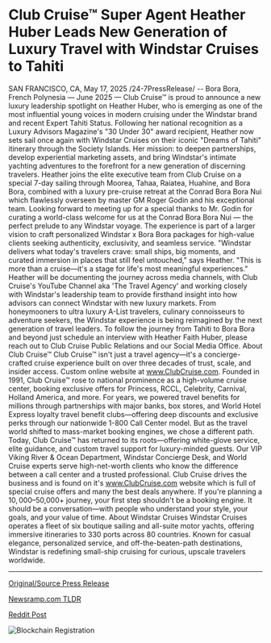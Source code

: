 # Club Cruise™ Super Agent Heather Huber Leads New Generation of Luxury Travel with Windstar Cruises to Tahiti

SAN FRANCISCO, CA, May 17, 2025 /24-7PressRelease/ -- Bora Bora, French Polynesia — June 2025 — Club Cruise™ is proud to announce a new luxury leadership spotlight on Heather Huber, who is emerging as one of the most influential young voices in modern cruising under the Windstar brand and recent Expert Tahiti Status.  Following her national recognition as a Luxury Advisors Magazine's "30 Under 30" award recipient, Heather now sets sail once again with Windstar Cruises on their iconic "Dreams of Tahiti" itinerary through the Society Islands. Her mission: to deepen partnerships, develop experiential marketing assets, and bring Windstar's intimate yachting adventures to the forefront for a new generation of discerning travelers.  Heather joins the elite executive team from Club Cruise on a special 7-day sailing through Moorea, Tahaa, Raiatea, Huahine, and Bora Bora, combined with a luxury pre-cruise retreat at the Conrad Bora Bora Nui which flawlessly overseen by master GM Roger Godin and his exceptional team. Looking forward to meeting up for a special thanks to Mr. Godin for curating a world-class welcome for us at the Conrad Bora Bora Nui — the perfect prelude to any Windstar voyage. The experience is part of a larger vision to craft personalized Windstar x Bora Bora packages for high-value clients seeking authenticity, exclusivity, and seamless service.  "Windstar delivers what today's travelers crave: small ships, big moments, and curated immersion in places that still feel untouched," says Heather. "This is more than a cruise—it's a stage for life's most meaningful experiences."  Heather will be documenting the journey across media channels, with Club Cruise's YouTube Channel aka 'The Travel Agency' and working closely with Windstar's leadership team to provide firsthand insight into how advisors can connect Windstar with new luxury markets. From honeymooners to ultra luxury A-List travelers, culinary connoisseurs to adventure seekers, the Windstar experience is being reimagined by the next generation of travel leaders.  To follow the journey from Tahiti to Bora Bora and beyond just schedule an interview with Heather Faith Huber, please reach out to Club Cruise Public Relations and our Social Media Office.  About Club Cruise™  Club Cruise™ isn't just a travel agency—it's a concierge-crafted cruise experience built on over three decades of trust, scale, and insider access. Custom online website at www.ClubCruise.com.  Founded in 1991, Club Cruise™ rose to national prominence as a high-volume cruise center, booking exclusive offers for Princess, RCCL, Celebrity, Carnival, Holland America, and more. For years, we powered travel benefits for millions through partnerships with major banks, box stores, and World Hotel Express loyalty travel benefit clubs—offering deep discounts and exclusive perks through our nationwide 1-800 Call Center model.  But as the travel world shifted to mass-market booking engines, we chose a different path.  Today, Club Cruise™ has returned to its roots—offering white-glove service, elite guidance, and custom travel support for luxury-minded guests. Our VIP Viking River & Ocean Department, Windstar Concierge Desk, and World Cruise experts serve high-net-worth clients who know the difference between a call center and a trusted professional. Club Cruise drives the business and is found on it's www.ClubCruise.com website which is full of special cruise offers and many the best deals anywhere.  If you're planning a $10,000–$50,000+ journey, your first step shouldn't be a booking engine. It should be a conversation—with people who understand your style, your goals, and your value of time.   About Windstar Cruises  Windstar Cruises operates a fleet of six boutique sailing and all-suite motor yachts, offering immersive itineraries to 330 ports across 80 countries. Known for casual elegance, personalized service, and off-the-beaten-path destinations, Windstar is redefining small-ship cruising for curious, upscale travelers worldwide. 

---

[Original/Source Press Release](https://www.24-7pressrelease.com/press-release/522914/club-cruise-super-agent-heather-huber-leads-new-generation-of-luxury-travel-with-windstar-cruises-to-tahiti)
                    

[Newsramp.com TLDR](https://newsramp.com/curated-news/club-cruisetm-spotlights-heather-huber-s-luxury-leadership-with-windstar-cruises-in-tahiti/a49ba003a8a340353e3ea12c5376d22a) 

 



[Reddit Post](https://www.reddit.com/r/Leadership_Management/comments/1kon5b9/club_cruise_spotlights_heather_hubers_luxury/) 



![Blockchain Registration](https://cdn.newsramp.app/24-7PressRelease/qrcode/255/17/quayXVmv.webp)